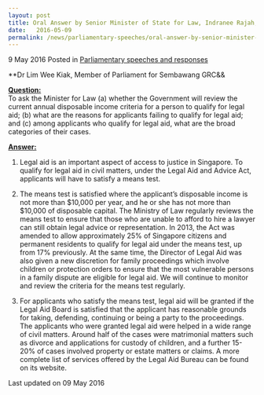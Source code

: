 ```yaml
---
layout: post
title: Oral Answer by Senior Minister of State for Law, Indranee Rajah, to Parliamentary Question on Legal Aid
date:   2016-05-09
permalink: /news/parliamentary-speeches/oral-answer-by-senior-minister-of-state-for-law--indranee-rajah-1
---
```



9 May 2016 Posted in [Parliamentary speeches and responses](/news/parliamentary-speeches) 

**Dr Lim Wee Kiak, Member of Parliament for Sembawang GRC&&

**<u>Question: </u>**  
To ask the Minister for Law (a) whether the Government will review the current annual disposable income criteria for a person to qualify for legal aid; (b) what are the reasons for applicants failing to qualify for legal aid; and (c) among applicants who qualify for legal aid, what are the broad categories of their cases. 


**<u>Answer: </u>**  
1. Legal aid is an important aspect of access to justice in Singapore.  To qualify for legal aid in civil matters, under the Legal Aid and Advice Act, applicants will have to satisfy a means test.  
 
2. The means test is satisfied where the applicant’s disposable income is not more than $10,000 per year, and he or she has not more than $10,000 of disposable capital. The Ministry of Law regularly reviews the means test to ensure that those who are unable to afford to hire a lawyer can still obtain legal advice or representation. In 2013, the Act was amended to allow approximately 25% of Singapore citizens and permanent residents to qualify for legal aid under the means test, up from 17% previously.  At the same time, the Director of Legal Aid was also given a new discretion for family proceedings which involve children or protection orders to ensure that the most vulnerable persons in a family dispute are eligible for legal aid. We will continue to monitor and review the criteria for the means test regularly.
 
3. For applicants who satisfy the means test, legal aid will be granted if the Legal Aid Board is satisfied that the applicant has reasonable grounds for taking, defending, continuing or being a party to the proceedings. The applicants who were granted legal aid were helped in a wide range of civil matters. Around half of the cases were matrimonial matters such as divorce and applications for custody of children, and a further 15-20% of cases involved property or estate matters or claims. A more complete list of services offered by the Legal Aid Bureau can be found on its website.


<p class="right-side-updated">Last updated on 09 May 2016 </p>
